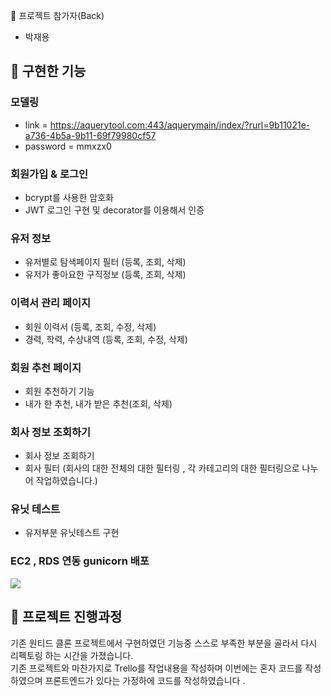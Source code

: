 
🌃 프로젝트 참가자(Back)
+ 박재용

## 🌃 구현한 기능

### 모델링
+ link = https://aquerytool.com:443/aquerymain/index/?rurl=9b11021e-a736-4b5a-9b11-69f79980cf57
+ password = mmxzx0

### 회원가입 & 로그인
+ bcrypt를 사용한 암호화
+ JWT 로그인 구현 및 decorator를 이용해서 인증

### 유저 정보
+ 유저별로 탐색페이지 필터 (등록, 조회, 삭제)
+ 유저가 좋아요한 구직정보 (등록, 조회, 삭제)

### 이력서 관리 페이지
+ 회원 이력서 (등록, 조회, 수정, 삭제)
+ 경력, 학력, 수상내역 (등록, 조회, 수정, 삭제)

### 회원 추천 페이지
+ 회원 추천하기 기능
+ 내가 한 추천, 내가 받은 추천(조회, 삭제)

### 회사 정보 조회하기
+ 회사 정보 조회하기
+ 회사 필터
(회사의 대한 전체의 대한 필터링 , 각 카테고리의 대한 필터링으로 나누어 작업하였습니다.)

### 유닛 테스트
+ 유저부분 유닛테스트 구현

### EC2 , RDS 연동 gunicorn 배포 
![](https://images.velog.io/images/rmfrn2901/post/7ff97448-8639-476d-ac7b-7bdb82269028/%EC%8A%A4%ED%81%AC%EB%A6%B0%EC%83%B7,%202020-12-06%2005-09-25.png)

## 🌃 프로젝트 진행과정
기존 원티드 클론 프로젝트에서 구현하였던 기능중 스스로 부족한 부분을 골라서 다시 리펙토링 하는 시간을 가졌습니다.   
기존 프로젝트와 마찬가지로 Trello를 작업내용을 작성하며 이번에는 혼자 코드를 작성하였으며
프론트엔드가 있다는 가정하에 코드를 작성하였습니다 .

